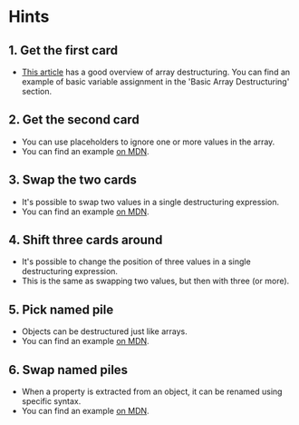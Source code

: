 # Hints

## 1. Get the first card

- [This article][mdn-destructuring] has a good overview of array destructuring. You can find an example of basic variable assignment in the 'Basic Array Destructuring' section.

## 2. Get the second card

- You can use placeholders to ignore one or more values in the array.
- You can find an example [on MDN][mdn-destructuring-ignore-value].

## 3. Swap the two cards

- It's possible to swap two values in a single destructuring expression.
- You can find an example [on MDN][mdn-destructuring-swapping].

## 4. Shift three cards around

- It's possible to change the position of three values in a single destructuring expression.
- This is the same as swapping two values, but then with three (or more).

## 5. Pick named pile

- Objects can be destructured just like arrays.
- You can find an example [on MDN][mdn-object-destructuring-basic-assignment].

## 6. Swap named piles

- When a property is extracted from an object, it can be renamed using specific syntax.
- You can find an example [on MDN][mdn-object-destructuring-object-rename].

[mdn-destructuring]: https://developer.mozilla.org/en-US/docs/Web/JavaScript/Reference/Operators/Destructuring_assignment#Basic_variable_assignment
[mdn-destructuring-ignore-value]: https://developer.mozilla.org/en-US/docs/Web/JavaScript/Reference/Operators/Destructuring_assignment#Ignoring_some_returned_values
[mdn-destructuring-swapping]: https://developer.mozilla.org/en-US/docs/Web/JavaScript/Reference/Operators/Destructuring_assignment#Swapping_variables
[mdn-object-destructuring-basic-assignment]: https://developer.mozilla.org/en-US/docs/Web/JavaScript/Reference/Operators/Destructuring#basic_assignment
[mdn-object-destructuring-object-rename]: https://developer.mozilla.org/en-US/docs/Web/JavaScript/Reference/Operators/Destructuring#assigning_to_new_variable_names

